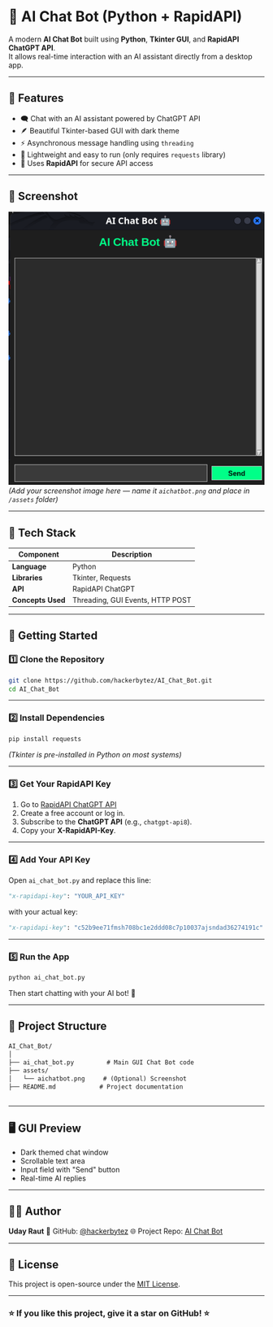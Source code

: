 # 🤖 AI Chat Bot (Python + RapidAPI)

A modern **AI Chat Bot** built using **Python**, **Tkinter GUI**, and **RapidAPI ChatGPT API**.  
It allows real-time interaction with an AI assistant directly from a desktop app.

---

## 🧠 Features

- 🗨️ Chat with an AI assistant powered by ChatGPT API  
- 🪶 Beautiful Tkinter-based GUI with dark theme  
- ⚡ Asynchronous message handling using `threading`  
- 🧰 Lightweight and easy to run (only requires `requests` library)  
- 🔑 Uses **RapidAPI** for secure API access  

---

## 📸 Screenshot

![AI Chat Bot Preview](/assets/aichatbot.png)
*(Add your screenshot image here — name it `aichatbot.png` and place in `/assets` folder)*

---

## 🧩 Tech Stack

| Component | Description |
|------------|--------------|
| **Language** | Python |
| **Libraries** | Tkinter, Requests |
| **API** | RapidAPI ChatGPT |
| **Concepts Used** | Threading, GUI Events, HTTP POST |

---

## 🚀 Getting Started

### 1️⃣ Clone the Repository

```bash
git clone https://github.com/hackerbytez/AI_Chat_Bot.git
cd AI_Chat_Bot
````

---

### 2️⃣ Install Dependencies

```bash
pip install requests
```

*(Tkinter is pre-installed in Python on most systems)*

---

### 3️⃣ Get Your RapidAPI Key

1. Go to [RapidAPI ChatGPT API](https://rapidapi.com/hub)
2. Create a free account or log in.
3. Subscribe to the **ChatGPT API** (e.g., `chatgpt-api8`).
4. Copy your **X-RapidAPI-Key**.

---

### 4️⃣ Add Your API Key

Open `ai_chat_bot.py` and replace this line:

```python
"x-rapidapi-key": "YOUR_API_KEY"
```

with your actual key:

```python
"x-rapidapi-key": "c52b9ee71fmsh708bc1e2ddd08c7p10037ajsndad36274191c"
```

---

### 5️⃣ Run the App

```bash
python ai_chat_bot.py
```

Then start chatting with your AI bot! 💬

---

## 🧱 Project Structure

```
AI_Chat_Bot/
│
├── ai_chat_bot.py         # Main GUI Chat Bot code
├── assets/
│   └── aichatbot.png     # (Optional) Screenshot
├── README.md            # Project documentation
 
```

---

## 🖥️ GUI Preview

* Dark themed chat window
* Scrollable text area
* Input field with "Send" button
* Real-time AI replies

---

## 🧑‍💻 Author

**Uday Raut**
💼 GitHub: [@hackerbytez](https://github.com/hackerbytez)
🌐 Project Repo: [AI Chat Bot](https://github.com/hackerbytez/AI_Chat_Bot)

---

## 🪪 License

This project is open-source under the [MIT License](LICENSE).

---

### ⭐ If you like this project, give it a star on GitHub! ⭐

```
